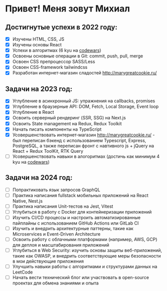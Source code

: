 # Привет! Меня зовут Михиал



## Достигнутые успехи в 2022 году:
- [x] Изучены HTML, CSS, JS
- [x] Изучены основы React
- [x] Успехи в алгоритмах (6 kyu на [codewars](https://www.codewars.com/users/misha133kv))
- [x] Освоены основные операции в Git: commit, push, pull, merge
- [x] Освоен CSS препроцессор SASS/Less
- [x] Освоен CSS-framework tailwindcss
- [x] Разработан интернет-магазин сладостей http://marygreatcookie.ru/

## Задачи на 2023 год:
- [x] Углубление в асинхронный JS: упражнения на callbacks, promises
- [x] Углубление в браузерные API: DOM, Fetch, Local Storage, Event loop
- [x] Углубление в React
- [x] Освоить серверный рендеринг (SSR, SSG) на Next.js
- [x] Освоить State management на Redux, Redux Toolkit
- [x] Начать писать компоненты на TypeScript
- [x] Усовершенствовать интернет-магазин http://marygreatcookie.ru/ - был переписан бэкенд с использованием Typescript, Express, PostgreSQL, а также переписан фронт с навтивного js + jQuery на React + Redux ToolKit, RTK Query
- [ ] Усовершенствовать навыки в алогоритмах (достичь как минимум 4 kyu на [codewars](https://www.codewars.com/users/misha133kv))

## Задачи на 2024 год:
- [ ] Попрактиковать язык запросов GraphQL
- [ ] Практика написания fullstack мобильных приложений на React Native, Nest.js
- [ ] Практика написания Unit-тестов на Jest, Vitest
- [ ] Углубиться в работу с Docker для контейнеризации приложений
- [ ] Изучить CI/CD процессы и настроить автоматизированные пайплайны с использованием GitHub Actions или GitLab CI
- [ ] Изучить и внедрить архитектурные паттерны, такие как Microservices и Event-Driven Architecture
- [ ] Освоить работу с облачными платформами (например, AWS, GCP) для деплоя и масштабирования приложений
- [ ] Углубиться в Web Security: изучить основы защиты веб-приложений, такие как OWASP, и внедрить соответствующие меры безопасности в мои действующие приложения
- [ ] Улучшить навыки работы с алгоритмами и структурами данных на LeetCode
- [ ] Начать вести технический блог или участвовать в open-source проектах для обмена знаниями и опыта
